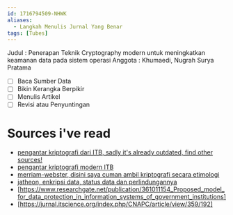 ```yaml
---
id: 1716794509-NHWK
aliases:
  - Langkah Menulis Jurnal Yang Benar
tags: [Tubes]
---
```

Judul : Penerapan Teknik Cryptography modern untuk meningkatkan keamanan data pada sistem operasi
Anggota : Khumaedi, Nugrah Surya Pratama

- [ ] Baca Sumber Data 
- [ ] Bikin Kerangka Berpikir
- [ ] Menulis Artikel 
- [ ] Revisi atau Penyuntingan

# Sources i've read
- [pengantar kriptografi dari ITB, sadly it's already outdated, find other sources!](https://fa.itb.ac.id/wp-content/uploads/sites/17/2015/03/Pengenalan-Kriptografi-Untuk-Keamanan-Informasi-Compatibility-Mode.pdf)
- [pengantar kriptografi modern ITB](https://informatika.stei.itb.ac.id/~rinaldi.munir/Kriptografi/2022-2023/11-Kripto-modern-2023.pdf)
- [merriam-webster, disini saya cuman ambil kriptografi secara etimologi](https://www.merriam-webster.com/dictionary/cryptography)
- [jatheon, enkripsi data, status data dan perlindungannya](https://jatheon.com/blog/data-at-rest-data-in-motion-data-in-use/)
- [https://www.researchgate.net/publication/361011154_Proposed_model_for_data_protection_in_information_systems_of_government_institutions]
- [https://jurnal.itscience.org/index.php/CNAPC/article/view/359/192]
